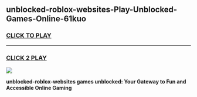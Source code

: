 
## unblocked-roblox-websites-Play-Unblocked-Games-Online-61kuo
<h3>
<a href="https://premium76.site?title=unblocked-roblox-websites&ref=25A">CLICK TO PLAY</a></h3>
<hr>

<h3>
<a href="https://premium76.site?title=unblocked-roblox-websites&ref=25A">CLICK 2 PLAY</a>
  
</h3>

<a href="https://premium76.site?title=unblocked-roblox-websites&ref=25A"><img src="https://clearcache.store/games.png"></a>


**unblocked-roblox-websites games unblocked: Your Gateway to Fun and Accessible Online Gaming**
